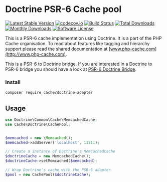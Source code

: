# Doctrine PSR-6 Cache pool 
[![Latest Stable Version](https://poser.pugx.org/cache/doctrine-adapter/v/stable)](https://packagist.org/packages/cache/doctrine-adapter) [![codecov.io](https://codecov.io/github/php-cache/doctrine-adapter/coverage.svg?branch=master)](https://codecov.io/github/php-cache/doctrine-adapter?branch=master) [![Build Status](https://travis-ci.org/php-cache/doctrine-adapter.svg?branch=master)](https://travis-ci.org/php-cache/doctrine-adapter) [![Total Downloads](https://poser.pugx.org/cache/doctrine-adapter/downloads)](https://packagist.org/packages/cache/doctrine-adapter)  [![Monthly Downloads](https://poser.pugx.org/cache/doctrine-adapter/d/monthly.png)](https://packagist.org/packages/cache/doctrine-adapter) [![Software License](https://img.shields.io/badge/license-MIT-brightgreen.svg?style=flat-square)](LICENSE)

This is a PSR-6 cache implementation using Doctrine. It is a part of the PHP Cache organisation. To read about 
features like tagging and hierarchy support please read the shared documentation at [www.php-cache.com](http://www.php-cache.com). 

This is a PSR-6 to Doctrine bridge. If you are interested in a Doctrine to PSR-6 bridge you should have a look at 
[PSR-6 Doctrine Bridge](https://github.com/php-cache/doctrine-bridge).

### Install

```bash
composer require cache/doctrine-adapter
```

## Usage

```php
use Doctrine\Common\Cache\MemcachedCache;
use Cache\Doctrine\CachePool;


$memcached = new \Memcached();
$memcached->addServer('localhost', 11211);

// Create a instance of Doctrine's MemcachedCache
$doctrineCache = new MemcachedCache();
$doctrineCache->setMemcached($memcached);

// Wrap Doctrine's cache with the PSR-6 adapter
$pool = new CachePool($doctrineCache);
```

